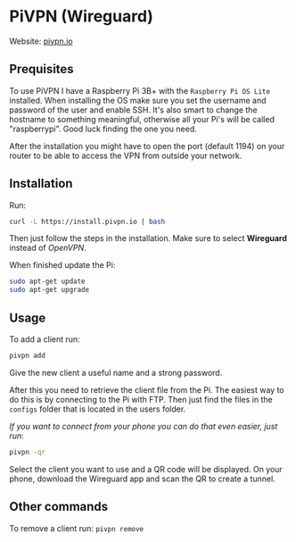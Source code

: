 # PiVPN (Wireguard)

Website: [pivpn.io](https://www.pivpn.io)

## Prequisites

To use PiVPN I have a Raspberry Pi 3B+ with the `Raspberry Pi OS Lite` installed. When installing the OS make sure you set the username and password of the user and enable SSH. It's also smart to change the hostname to something meaningful, otherwise all your Pi's will be called "raspberrypi". Good luck finding the one you need.

After the installation you might have to open the port (default 1194) on your router to be able to access the VPN from outside your network.

## Installation

Run:

```bash
curl -L https://install.pivpn.io | bash
```

Then just follow the steps in the installation. Make sure to select **Wireguard** instead of *OpenVPN*.

When finished update the Pi:

```bash
sudo apt-get update
sudo apt-get upgrade
```

## Usage

To add a client run:

```bash
pivpn add
```

Give the new client a useful name and a strong password.

After this you need to retrieve the client file from the Pi. The easiest way to do this is by connecting to the Pi with FTP. Then just find the files in the `configs` folder that is located in the users folder.

*If you want to connect from your phone you can do that even easier, just run*:

```bash
pivpn -qr
```

Select the client you want to use and a QR code will be displayed. On your phone, download the Wireguard app and scan the QR to create a tunnel.

## Other commands

To remove a client run: `pivpn remove`
